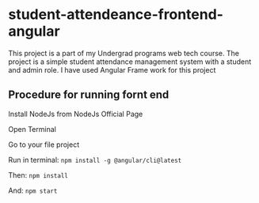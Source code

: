# student-attendeance-frontend-angular
This project is a part of my Undergrad programs web tech course. The project is a simple student attendance management system with a student and admin role. I have used Angular Frame work for this project

## Procedure for running fornt end

Install NodeJs from NodeJs Official Page

Open Terminal

Go to your file project

Run in terminal: 
      `npm install -g @angular/cli@latest`

Then: 
      `npm install`

And: 
      `npm start`

